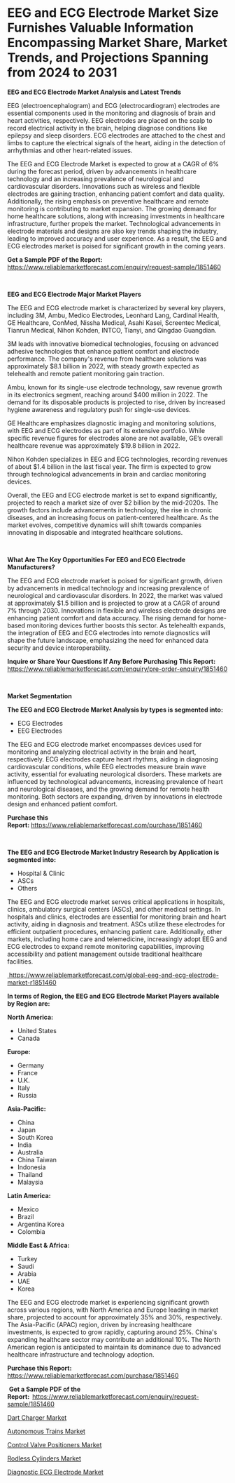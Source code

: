 <p><h1>EEG and ECG Electrode Market Size Furnishes Valuable Information Encompassing Market Share, Market Trends, and Projections Spanning from 2024 to 2031</h1></p><p><strong>EEG and ECG Electrode Market Analysis and Latest Trends</strong></p>
<p><p>EEG (electroencephalogram) and ECG (electrocardiogram) electrodes are essential components used in the monitoring and diagnosis of brain and heart activities, respectively. EEG electrodes are placed on the scalp to record electrical activity in the brain, helping diagnose conditions like epilepsy and sleep disorders. ECG electrodes are attached to the chest and limbs to capture the electrical signals of the heart, aiding in the detection of arrhythmias and other heart-related issues.</p><p>The EEG and ECG Electrode Market is expected to grow at a CAGR of 6% during the forecast period, driven by advancements in healthcare technology and an increasing prevalence of neurological and cardiovascular disorders. Innovations such as wireless and flexible electrodes are gaining traction, enhancing patient comfort and data quality. Additionally, the rising emphasis on preventive healthcare and remote monitoring is contributing to market expansion. The growing demand for home healthcare solutions, along with increasing investments in healthcare infrastructure, further propels the market. Technological advancements in electrode materials and designs are also key trends shaping the industry, leading to improved accuracy and user experience. As a result, the EEG and ECG electrodes market is poised for significant growth in the coming years.</p></p>
<p><strong>Get a Sample PDF of the Report:&nbsp;</strong> <a href="https://www.reliablemarketforecast.com/enquiry/request-sample/1851460?utm_campaign=1080&utm_medium=2&utm_source=Github&utm_content=ia&utm_term=18102024&utm_id=eeg-and-ecg-electrode">https://www.reliablemarketforecast.com/enquiry/request-sample/1851460</a></p>
<p>&nbsp;</p>
<p><strong>EEG and ECG Electrode Major Market Players</strong></p>
<p><p>The EEG and ECG electrode market is characterized by several key players, including 3M, Ambu, Medico Electrodes, Leonhard Lang, Cardinal Health, GE Healthcare, ConMed, Nissha Medical, Asahi Kasei, Screentec Medical, Tianrun Medical, Nihon Kohden, INTCO, Tianyi, and Qingdao Guangdian. </p><p>3M leads with innovative biomedical technologies, focusing on advanced adhesive technologies that enhance patient comfort and electrode performance. The company's revenue from healthcare solutions was approximately $8.1 billion in 2022, with steady growth expected as telehealth and remote patient monitoring gain traction.</p><p>Ambu, known for its single-use electrode technology, saw revenue growth in its electronics segment, reaching around $400 million in 2022. The demand for its disposable products is projected to rise, driven by increased hygiene awareness and regulatory push for single-use devices.</p><p>GE Healthcare emphasizes diagnostic imaging and monitoring solutions, with EEG and ECG electrodes as part of its extensive portfolio. While specific revenue figures for electrodes alone are not available, GE’s overall healthcare revenue was approximately $19.8 billion in 2022.</p><p>Nihon Kohden specializes in EEG and ECG technologies, recording revenues of about $1.4 billion in the last fiscal year. The firm is expected to grow through technological advancements in brain and cardiac monitoring devices.</p><p>Overall, the EEG and ECG electrode market is set to expand significantly, projected to reach a market size of over $2 billion by the mid-2020s. The growth factors include advancements in technology, the rise in chronic diseases, and an increasing focus on patient-centered healthcare. As the market evolves, competitive dynamics will shift towards companies innovating in disposable and integrated healthcare solutions.</p></p>
<p>&nbsp;</p>
<p><strong>What Are The Key Opportunities For EEG and ECG Electrode Manufacturers?</strong></p>
<p><p>The EEG and ECG electrode market is poised for significant growth, driven by advancements in medical technology and increasing prevalence of neurological and cardiovascular disorders. In 2022, the market was valued at approximately $1.5 billion and is projected to grow at a CAGR of around 7% through 2030. Innovations in flexible and wireless electrode designs are enhancing patient comfort and data accuracy. The rising demand for home-based monitoring devices further boosts this sector. As telehealth expands, the integration of EEG and ECG electrodes into remote diagnostics will shape the future landscape, emphasizing the need for enhanced data security and device interoperability.</p></p>
<p><strong>Inquire or Share Your Questions If Any Before Purchasing This Report:</strong> <a href="https://www.reliablemarketforecast.com/enquiry/pre-order-enquiry/1851460?utm_campaign=1080&utm_medium=2&utm_source=Github&utm_content=ia&utm_term=18102024&utm_id=eeg-and-ecg-electrode">https://www.reliablemarketforecast.com/enquiry/pre-order-enquiry/1851460</a></p>
<p>&nbsp;</p>
<p><strong>Market Segmentation</strong></p>
<p><strong>The EEG and ECG Electrode Market Analysis by types is segmented into:</strong></p>
<p><ul><li>ECG Electrodes</li><li>EEG Electrodes</li></ul></p>
<p><p>The EEG and ECG electrode market encompasses devices used for monitoring and analyzing electrical activity in the brain and heart, respectively. ECG electrodes capture heart rhythms, aiding in diagnosing cardiovascular conditions, while EEG electrodes measure brain wave activity, essential for evaluating neurological disorders. These markets are influenced by technological advancements, increasing prevalence of heart and neurological diseases, and the growing demand for remote health monitoring. Both sectors are expanding, driven by innovations in electrode design and enhanced patient comfort.</p></p>
<p><strong>Purchase this Report:&nbsp;</strong><a href="https://www.reliablemarketforecast.com/purchase/1851460?utm_campaign=1080&utm_medium=2&utm_source=Github&utm_content=ia&utm_term=18102024&utm_id=eeg-and-ecg-electrode">https://www.reliablemarketforecast.com/purchase/1851460</a></p>
<p>&nbsp;</p>
<p><strong>The EEG and ECG Electrode Market Industry Research by Application is segmented into:</strong></p>
<p><ul><li>Hospital & Clinic</li><li>ASCs</li><li>Others</li></ul></p>
<p><p>The EEG and ECG electrode market serves critical applications in hospitals, clinics, ambulatory surgical centers (ASCs), and other medical settings. In hospitals and clinics, electrodes are essential for monitoring brain and heart activity, aiding in diagnosis and treatment. ASCs utilize these electrodes for efficient outpatient procedures, enhancing patient care. Additionally, other markets, including home care and telemedicine, increasingly adopt EEG and ECG electrodes to expand remote monitoring capabilities, improving accessibility and patient management outside traditional healthcare facilities.</p></p>
<p><a href="https://www.reliablemarketforecast.com/global-eeg-and-ecg-electrode-market-r1851460?utm_campaign=1080&utm_medium=2&utm_source=Github&utm_content=ia&utm_term=18102024&utm_id=eeg-and-ecg-electrode">&nbsp;https://www.reliablemarketforecast.com/global-eeg-and-ecg-electrode-market-r1851460</a></p>
<p><strong>In terms of Region, the EEG and ECG Electrode Market Players available by Region are:</strong></p>
<p>
    <p> <strong> North America: </strong>
        <ul>
            <li>United States</li>
            <li>Canada</li>
        </ul>
        </p> 
    <p> <strong> Europe: </strong>
        <ul>
            <li>Germany</li>
            <li>France</li>
            <li>U.K.</li>
            <li>Italy</li>
            <li>Russia</li>
        </ul>
        </p> 
    <p> <strong> Asia-Pacific: </strong>
        <ul>
            <li>China</li>
            <li>Japan</li>
            <li>South Korea</li>
            <li>India</li>
            <li>Australia</li>
            <li>China Taiwan</li>
            <li>Indonesia</li>
            <li>Thailand</li>
            <li>Malaysia</li>
        </ul>
        </p> 
    <p> <strong> Latin America: </strong>
        <ul>
            <li>Mexico</li>
            <li>Brazil</li>
            <li>Argentina Korea</li>
            <li>Colombia</li>
        </ul>
        </p> 
    <p> <strong> Middle East & Africa: </strong>
        <ul>
            <li>Turkey</li>
            <li>Saudi</li>
            <li>Arabia</li>
            <li>UAE</li>
            <li>Korea</li>
        </ul>
    </p>
    </p>
<p><p>The EEG and ECG electrode market is experiencing significant growth across various regions, with North America and Europe leading in market share, projected to account for approximately 35% and 30%, respectively. The Asia-Pacific (APAC) region, driven by increasing healthcare investments, is expected to grow rapidly, capturing around 25%. China's expanding healthcare sector may contribute an additional 10%. The North American region is anticipated to maintain its dominance due to advanced healthcare infrastructure and technology adoption.</p></p>
<p><strong>Purchase this Report: </strong><a href="https://www.reliablemarketforecast.com/purchase/1851460?utm_campaign=1080&utm_medium=2&utm_source=Github&utm_content=ia&utm_term=18102024&utm_id=eeg-and-ecg-electrode">https://www.reliablemarketforecast.com/purchase/1851460</a></p>
<p>&nbsp;<strong>Get a Sample PDF of the Report:&nbsp;&nbsp;</strong><a href="https://www.reliablemarketforecast.com/enquiry/request-sample/1851460?utm_campaign=1080&utm_medium=2&utm_source=Github&utm_content=ia&utm_term=18102024&utm_id=eeg-and-ecg-electrode">https://www.reliablemarketforecast.com/enquiry/request-sample/1851460</a></p>
<p><strong></strong></p>
<p><p><a href="https://www.linkedin.com/pulse/dart-charger-market-size-growth-trends-statistics-forecasts-2024-kjgjc?utm_campaign=1080&utm_medium=2&utm_source=Github&utm_content=ia&utm_term=18102024&utm_id=eeg-and-ecg-electrode">Dart Charger Market</a></p><p><a href="https://www.linkedin.com/pulse/top-trends-transforming-autonomous-trains-market-2024-2031-seadf?utm_campaign=1080&utm_medium=2&utm_source=Github&utm_content=ia&utm_term=18102024&utm_id=eeg-and-ecg-electrode">Autonomous Trains Market</a></p><p><a href="https://issuu.com/reportprime-2/docs/control-valve-positioners-market-si_2a5054e0f6bf41?utm_campaign=1080&utm_medium=2&utm_source=Github&utm_content=ia&utm_term=18102024&utm_id=eeg-and-ecg-electrode">Control Valve Positioners Market</a></p><p><a href="https://issuu.com/reportprime-2/docs/rodless-cylinders-market-size-2030._935fdbe8752dd9?utm_campaign=1080&utm_medium=2&utm_source=Github&utm_content=ia&utm_term=18102024&utm_id=eeg-and-ecg-electrode">Rodless Cylinders Market</a></p><p><a href="https://github.com/priss1h/Market-Research-Report-List-1/blob/main/diagnostic-ecg-electrode-market.md?utm_campaign=1080&utm_medium=2&utm_source=Github&utm_content=ia&utm_term=18102024&utm_id=eeg-and-ecg-electrode">Diagnostic ECG Electrode Market</a></p></p>
